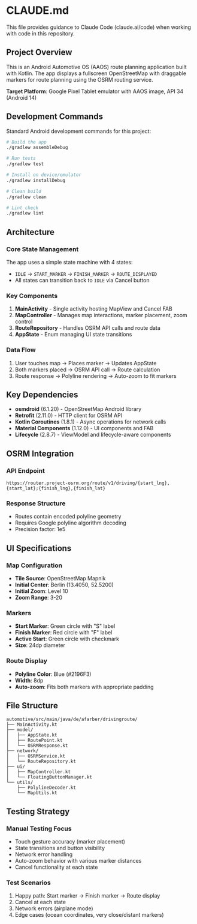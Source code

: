 # CLAUDE.md

This file provides guidance to Claude Code (claude.ai/code) when working with code in this repository.

## Project Overview

This is an Android Automotive OS (AAOS) route planning application built with Kotlin. The app displays a fullscreen OpenStreetMap with draggable markers for route planning using the OSRM routing service.

**Target Platform**: Google Pixel Tablet emulator with AAOS image, API 34 (Android 14)

## Development Commands

Standard Android development commands for this project:

```bash
# Build the app
./gradlew assembleDebug

# Run tests
./gradlew test

# Install on device/emulator
./gradlew installDebug

# Clean build
./gradlew clean

# Lint check
./gradlew lint
```

## Architecture

### Core State Management
The app uses a simple state machine with 4 states:
- `IDLE` → `START_MARKER` → `FINISH_MARKER` → `ROUTE_DISPLAYED`
- All states can transition back to `IDLE` via Cancel button

### Key Components
1. **MainActivity** - Single activity hosting MapView and Cancel FAB
2. **MapController** - Manages map interactions, marker placement, zoom control
3. **RouteRepository** - Handles OSRM API calls and route data
4. **AppState** - Enum managing UI state transitions

### Data Flow
1. User touches map → Places marker → Updates AppState
2. Both markers placed → OSRM API call → Route calculation
3. Route response → Polyline rendering → Auto-zoom to fit markers

## Key Dependencies

- **osmdroid** (6.1.20) - OpenStreetMap Android library
- **Retrofit** (2.11.0) - HTTP client for OSRM API
- **Kotlin Coroutines** (1.8.1) - Async operations for network calls
- **Material Components** (1.12.0) - UI components and FAB
- **Lifecycle** (2.8.7) - ViewModel and lifecycle-aware components

## OSRM Integration

### API Endpoint
```
https://router.project-osrm.org/route/v1/driving/{start_lng},{start_lat};{finish_lng},{finish_lat}
```

### Response Structure
- Routes contain encoded polyline geometry
- Requires Google polyline algorithm decoding
- Precision factor: 1e5

## UI Specifications

### Map Configuration
- **Tile Source**: OpenStreetMap Mapnik
- **Initial Center**: Berlin (13.4050, 52.5200)
- **Initial Zoom**: Level 10
- **Zoom Range**: 3-20

### Markers
- **Start Marker**: Green circle with "S" label
- **Finish Marker**: Red circle with "F" label  
- **Active Start**: Green circle with checkmark
- **Size**: 24dp diameter

### Route Display
- **Polyline Color**: Blue (#2196F3)
- **Width**: 8dp
- **Auto-zoom**: Fits both markers with appropriate padding

## File Structure

```
automotive/src/main/java/de/afarber/drivingroute/
├── MainActivity.kt
├── model/
│   ├── AppState.kt
│   ├── RoutePoint.kt
│   └── OSRMResponse.kt
├── network/
│   ├── OSRMService.kt
│   └── RouteRepository.kt
├── ui/
│   ├── MapController.kt
│   └── FloatingButtonManager.kt
└── utils/
    ├── PolylineDecoder.kt
    └── MapUtils.kt
```

## Testing Strategy

### Manual Testing Focus
- Touch gesture accuracy (marker placement)
- State transitions and button visibility
- Network error handling
- Auto-zoom behavior with various marker distances
- Cancel functionality at each state

### Test Scenarios
1. Happy path: Start marker → Finish marker → Route display
2. Cancel at each state
3. Network errors (airplane mode)
4. Edge cases (ocean coordinates, very close/distant markers)

